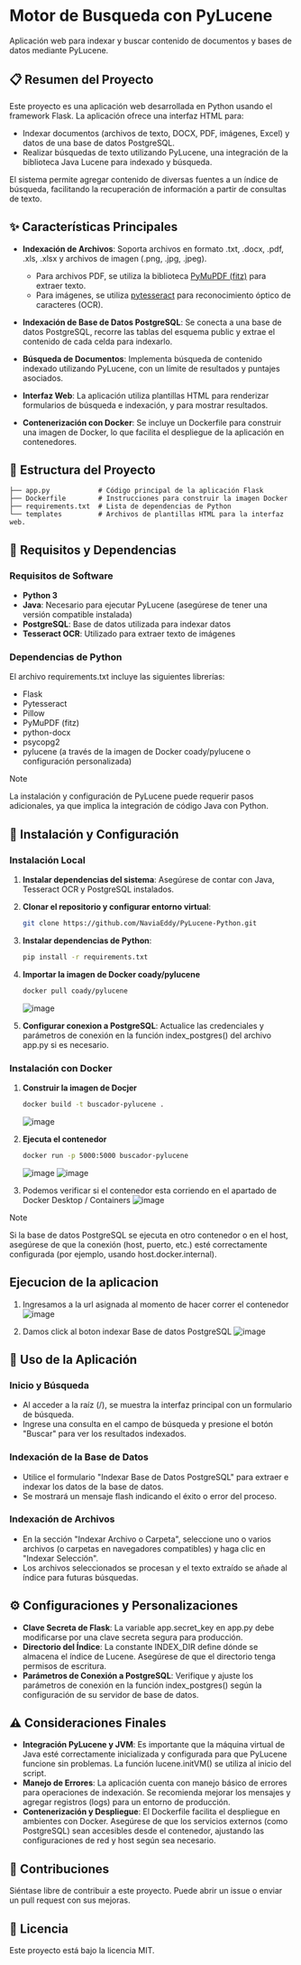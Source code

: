 # Motor de Busqueda con PyLucene

Aplicación web para indexar y buscar contenido de documentos y bases de datos mediante PyLucene.

## 📋 Resumen del Proyecto

Este proyecto es una aplicación web desarrollada en Python usando el framework Flask. La aplicación ofrece una interfaz HTML para:

- Indexar documentos (archivos de texto, DOCX, PDF, imágenes, Excel) y datos de una base de datos PostgreSQL.
- Realizar búsquedas de texto utilizando PyLucene, una integración de la biblioteca Java Lucene para indexado y búsqueda.

El sistema permite agregar contenido de diversas fuentes a un índice de búsqueda, facilitando la recuperación de información a partir de consultas de texto.

## ✨ Características Principales

- **Indexación de Archivos**: Soporta archivos en formato .txt, .docx, .pdf, .xls, .xlsx y archivos de imagen (.png, .jpg, .jpeg).
  - Para archivos PDF, se utiliza la biblioteca [PyMuPDF (fitz)](https://pymupdf.readthedocs.io/) para extraer texto.
  - Para imágenes, se utiliza [pytesseract](https://pypi.org/project/pytesseract/) para reconocimiento óptico de caracteres (OCR).

- **Indexación de Base de Datos PostgreSQL**: Se conecta a una base de datos PostgreSQL, recorre las tablas del esquema public y extrae el contenido de cada celda para indexarlo.

- **Búsqueda de Documentos**: Implementa búsqueda de contenido indexado utilizando PyLucene, con un límite de resultados y puntajes asociados.

- **Interfaz Web**: La aplicación utiliza plantillas HTML para renderizar formularios de búsqueda e indexación, y para mostrar resultados.

- **Contenerización con Docker**: Se incluye un Dockerfile para construir una imagen de Docker, lo que facilita el despliegue de la aplicación en contenedores.

## 📁 Estructura del Proyecto
```plaintext
├── app.py            # Código principal de la aplicación Flask
├── Dockerfile        # Instrucciones para construir la imagen Docker
├── requirements.txt  # Lista de dependencias de Python
└── templates         # Archivos de plantillas HTML para la interfaz web.
```
## 🔧 Requisitos y Dependencias

### Requisitos de Software

- **Python 3**
- **Java**: Necesario para ejecutar PyLucene (asegúrese de tener una versión compatible instalada)
- **PostgreSQL**: Base de datos utilizada para indexar datos
- **Tesseract OCR**: Utilizado para extraer texto de imágenes

### Dependencias de Python

El archivo requirements.txt incluye las siguientes librerías:

- Flask
- Pytesseract
- Pillow
- PyMuPDF (fitz)
- python-docx
- psycopg2
- pylucene (a través de la imagen de Docker coady/pylucene o configuración personalizada)

> [!NOTE]
> La instalación y configuración de PyLucene puede requerir pasos adicionales, ya que implica la integración de código Java con Python.

## 🚀 Instalación y Configuración

### Instalación Local

1. **Instalar dependencias del sistema**:
   Asegúrese de contar con Java, Tesseract OCR y PostgreSQL instalados.

2. **Clonar el repositorio y configurar entorno virtual**:
   ```bash
   git clone https://github.com/NaviaEddy/PyLucene-Python.git
3. **Instalar dependencias de Python**:
   ```bash
   pip install -r requirements.txt
4. **Importar la imagen de Docker coady/pylucene**
   ```bash
   docker pull coady/pylucene
   ```
   ![image](https://github.com/user-attachments/assets/ef89e9df-8026-4055-89bb-9c1fe03c53e3)

5. **Configurar conexion a PostgreSQL**: Actualice las credenciales y parámetros de conexión en la función index_postgres() del archivo app.py si es necesario.
   
### Instalación con Docker

1. **Construir la imagen de Docjer**
    ```bash
    docker build -t buscador-pylucene .
    ```
    ![image](https://github.com/user-attachments/assets/817327c3-3fb0-4e56-adb5-0c75111e0043)

3. **Ejecuta el contenedor**
    ```bash
    docker run -p 5000:5000 buscador-pylucene
    ```
    ![image](https://github.com/user-attachments/assets/051b744a-bb93-4a30-a09f-b16795466027)
    ![image](https://github.com/user-attachments/assets/705ac0b7-3536-4dfd-93a1-f6f120f87247)
   
5. Podemos verificar si el contenedor esta corriendo en el apartado de Docker Desktop / Containers
  ![image](https://github.com/user-attachments/assets/47a395d3-910a-47c6-8bd9-b68820cdde43)

> [!NOTE]
> Si la base de datos PostgreSQL se ejecuta en otro contenedor o en el host, asegúrese de que la conexión (host, puerto, etc.) esté correctamente configurada (por ejemplo, usando host.docker.internal).
## Ejecucion de la aplicacion 
1. Ingresamos a la url asignada al momento de hacer correr el contenedor
   ![image](https://github.com/user-attachments/assets/dbd8ed0f-f3c8-4b61-af18-e60f002c1b8b)

2. Damos click al boton indexar Base de datos PostgreSQL
   ![image](https://github.com/user-attachments/assets/892de662-32ab-4d04-95d5-8c47f59f8154)

## 📝 Uso de la Aplicación
### Inicio y Búsqueda
  - Al acceder a la raíz (/), se muestra la interfaz principal con un formulario de búsqueda.
  - Ingrese una consulta en el campo de búsqueda y presione el botón "Buscar" para ver los resultados indexados.
    
### Indexación de la Base de Datos
  - Utilice el formulario "Indexar Base de Datos PostgreSQL" para extraer e indexar los datos de la base de datos.
  - Se mostrará un mensaje flash indicando el éxito o error del proceso.
    
### Indexación de Archivos
  - En la sección "Indexar Archivo o Carpeta", seleccione uno o varios archivos (o carpetas en navegadores compatibles) y haga clic en "Indexar Selección".
  - Los archivos seleccionados se procesan y el texto extraído se añade al índice para futuras búsquedas.

## ⚙️ Configuraciones y Personalizaciones
  - **Clave Secreta de Flask**: La variable app.secret_key en app.py debe modificarse por una clave secreta segura para producción.
  - **Directorio del Índice**: La constante INDEX_DIR define dónde se almacena el índice de Lucene. Asegúrese de que el directorio tenga permisos de escritura.
  - **Parámetros de Conexión a PostgreSQL**: Verifique y ajuste los parámetros de conexión en la función index_postgres() según la configuración de su servidor de base de datos.

## ⚠️ Consideraciones Finales
  - **Integración PyLucene y JVM**: Es importante que la máquina virtual de Java esté correctamente inicializada y configurada para que PyLucene funcione sin problemas. La función lucene.initVM() se utiliza al     inicio del script.
  - **Manejo de Errores**: La aplicación cuenta con manejo básico de errores para operaciones de indexación. Se recomienda mejorar los mensajes y agregar registros (logs) para un entorno de producción.
  - **Contenerización y Despliegue**: El Dockerfile facilita el despliegue en ambientes con Docker. Asegúrese de que los servicios externos (como PostgreSQL) sean accesibles desde el contenedor, ajustando las   configuraciones de red y host según sea necesario.

## 👥 Contribuciones
Siéntase libre de contribuir a este proyecto. Puede abrir un issue o enviar un pull request con sus mejoras.

## 📄 Licencia
Este proyecto está bajo la licencia MIT.
